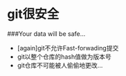 git很安全
=====================================
###Your data will be safe...

* [again]git不允许Fast-forwading提交
* git以整个仓库的hash值做为版本号
* git仓库不可能被人偷偷地更改...